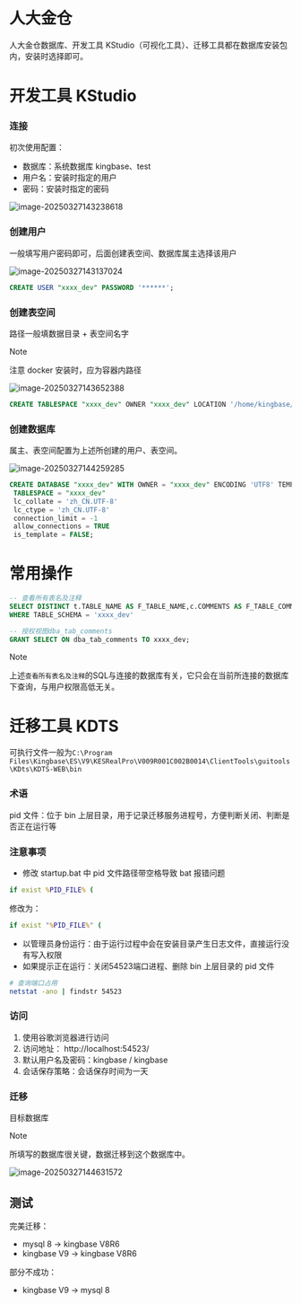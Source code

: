 # 人大金仓

人大金仓数据库、开发工具 KStudio（可视化工具）、迁移工具都在数据库安装包内，安装时选择即可。



# 开发工具 KStudio

### 连接

初次使用配置：

- 数据库：系统数据库 kingbase、test
- 用户名：安装时指定的用户
- 密码：安装时指定的密码

![image-20250327143238618](assets/image-20250327143238618.png)

### 创建用户

一般填写用户密码即可，后面创建表空间、数据库属主选择该用户

![image-20250327143137024](assets/image-20250327143137024.png)

```sql
CREATE USER "xxxx_dev" PASSWORD '******';
```



### 创建表空间

路径一般填数据目录 + 表空间名字

> [!NOTE]
>
> 注意 docker 安装时，应为容器内路径

![image-20250327143652388](assets/image-20250327143652388.png)

```sql
CREATE TABLESPACE "xxxx_dev" OWNER "xxxx_dev" LOCATION '/home/kingbase/userdata/xxxx_dev';
```

### 创建数据库

属主、表空间配置为上述所创建的用户、表空间。

![image-20250327144259285](assets/image-20250327144259285.png)

```sql
CREATE DATABASE "xxxx_dev" WITH OWNER = "xxxx_dev" ENCODING 'UTF8' TEMPLATE "template0"
 TABLESPACE = "xxxx_dev"
 lc_collate = 'zh_CN.UTF-8'
 lc_ctype = 'zh_CN.UTF-8'
 connection_limit = -1
 allow_connections = TRUE
 is_template = FALSE;
```

# 常用操作

```sql
-- 查看所有表名及注释
SELECT DISTINCT t.TABLE_NAME AS F_TABLE_NAME,c.COMMENTS AS F_TABLE_COMMENT, 0 AS F_TABLE_SUM FROM information_schema.TABLES AS t LEFT JOIN (SELECT TABLE_NAME,COMMENTS FROM DBA_TAB_COMMENTS)AS c ON upper(t.TABLE_NAME) = upper(c.TABLE_NAME) 
WHERE TABLE_SCHEMA = 'xxxx_dev'

-- 授权视图dba_tab_comments
GRANT SELECT ON dba_tab_comments TO xxxx_dev;
```

> [!NOTE]
>
> 上述`查看所有表名及注释`的SQL与连接的数据库有关，它只会在当前所连接的数据库下查询，与用户权限高低无关。

# 迁移工具 KDTS

可执行文件一般为`C:\Program Files\Kingbase\ES\V9\KESRealPro\V009R001C002B0014\ClientTools\guitools\KDts\KDTS-WEB\bin`

### 术语

pid 文件：位于 bin 上层目录，用于记录迁移服务进程号，方便判断关闭、判断是否正在运行等

### 注意事项

- 修改 startup.bat 中 pid 文件路径带空格导致 bat 报错问题

```bat
if exist %PID_FILE% (
```

修改为：

```bat
if exist "%PID_FILE%" (
```

- 以管理员身份运行：由于运行过程中会在安装目录产生日志文件，直接运行没有写入权限
- 如果提示正在运行：关闭54523端口进程、删除 bin 上层目录的 pid 文件

```bash
# 查询端口占用
netstat -ano | findstr 54523
```

### 访问

1. 使用谷歌浏览器进行访问
2. 访问地址： http://localhost:54523/
3. 默认用户名及密码：kingbase / kingbase
4. 会话保存策略：会话保存时间为一天

### 迁移

目标数据库

> [!NOTE]
>
> 所填写的数据库很关键，数据迁移到这个数据库中。

![image-20250327144631572](assets/image-20250327144631572.png)

## 测试

完美迁移：

- mysql 8 -> kingbase V8R6
- kingbase V9 -> kingbase V8R6

部分不成功：

- kingbase V9 -> mysql 8